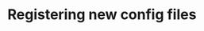 <!--
/**
 * @name            Register new config files
 * @namespace       doc.config
 * @type            Markdown
 * @platform        md
 * @status          stable
 * @menu            Documentation / Configuration           /doc/config/register
 *
 * @since           2.0.0
 * @author    Olivier Bossel <olivier.bossel@gmail.com> (https://olivierbossel.com)
 */
-->

<!-- image -->

<!-- header -->
##### 



# Registering new config files

